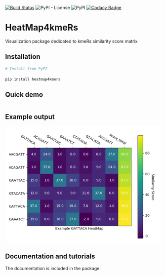 [![Build Status](https://travis-ci.com/RafalUrniaz/HeatMap4kmeRs.svg?branch=master)](https://travis-ci.com/RafalUrniaz/HeatMap4kmeRs)
![PyPI - License](https://img.shields.io/pypi/l/heatmap4kmers.svg?color=green)
![PyPI](https://img.shields.io/pypi/v/heatmap4kmers.svg?color=green)
[![Codacy Badge](https://api.codacy.com/project/badge/Grade/6b812f650f264b9ca7e720d80e2f5b28)](https://www.codacy.com/app/RafalUrniaz/HeatMap4kmeRs?utm_source=github.com&amp;utm_medium=referral&amp;utm_content=RafalUrniaz/HeatMap4kmeRs&amp;utm_campaign=Badge_Grade)

# HeatMap4kmeRs

Visualization package dedicated to kmeRs similarity score matrix

## Installation

```python
# Install from PyPI 

pip install heatmap4kmers

```

## Quick demo 

```python

```
## Example output

![Figure_2.png](Examples/Figure_2.png)


## Documentation and tutorials 

The documentation is included in the package.
